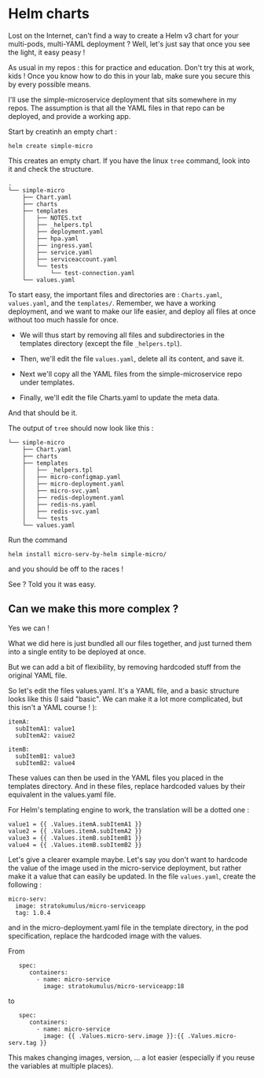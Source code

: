 # Helm charts

Lost on the Internet, can't find a way to create a Helm v3 chart for your multi-pods, multi-YAML deployment ? Well, let's just say that once you see the light, it easy peasy !

As usual in my repos : this for practice and education. Don't try this at work, kids ! Once you know how to do this in your lab, make sure you secure this by every possible means.

I'll use the simple-microservice deployment that sits somewhere in my repos. The assumption is that all the YAML files in that repo can be deployed, and provide a working app. 

Start by creatinh an empty chart : 

```
helm create simple-micro
```

This creates an empty chart. If you have the linux `tree` command, look into it and check the structure. 

```
.
└── simple-micro
    ├── Chart.yaml
    ├── charts
    ├── templates
    │   ├── NOTES.txt
    │   ├── _helpers.tpl
    │   ├── deployment.yaml
    │   ├── hpa.yaml
    │   ├── ingress.yaml
    │   ├── service.yaml
    │   ├── serviceaccount.yaml
    │   └── tests
    │       └── test-connection.yaml
    └── values.yaml
```

To start easy, the important files and directories are : `Charts.yaml`, `values.yaml`, and the `templates/`. Remember, we have a working deployment, and we want to make our life easier, and deploy all files at once without too much hassle for once. 

- We will thus start by removing all files and subdirectories in the templates directory (except the file  `_helpers.tpl`). 
- Then, we'll edit the file `values.yaml`, delete all its content, and save it. 

- Next we'll copy all the YAML files from the simple-microservice repo under templates.

- Finally, we'll edit the file Charts.yaml to update the meta data. 

And that should be it. 

The output of `tree` should now look like this : 

```
└── simple-micro
    ├── Chart.yaml
    ├── charts
    ├── templates
    │   ├── _helpers.tpl
    │   ├── micro-configmap.yaml
    │   ├── micro-deployment.yaml
    │   ├── micro-svc.yaml
    │   ├── redis-deployment.yaml
    │   ├── redis-ns.yaml
    │   ├── redis-svc.yaml
    │   └── tests
    └── values.yaml
```


Run the command 

```
helm install micro-serv-by-helm simple-micro/
```

and you should be off to the races ! 

See ? Told you it was easy.

## Can we make this more complex ?

Yes we can ! 

What we did here is just bundled all our files together, and just turned them into a single entity to be deployed at once. 

But we can add a bit of flexibility, by removing hardcoded stuff from the original YAML file. 

So let's edit the files values.yaml. It's a YAML file, and a basic structure looks like this (I said "basic". We can make it a lot more complicated, but this isn't a YAML course ! ):

```
itemA:
  subItemA1: value1
  subItemA2: vaiue2

itemB:
  subItemB1: value3
  subItemB2: value4
```

These values can then be used in the YAML files you placed in the templates directory. And in these files, replace hardcoded values by their equivalent in the values.yaml file. 

For Helm's templating engine to work, the translation will be a dotted one : 

``` 
value1 = {{ .Values.itemA.subItemA1 }}
value2 = {{ .Values.itemA.subItemA2 }}
value3 = {{ .Values.itemB.subItemB1 }}
value4 = {{ .Values.itemB.subItemB2 }}
```

Let's give a clearer example maybe. Let's say you don't want to hardcode the value of the image used in the micro-service deployment, but rather make it a value that can easily be updated. In the file `values.yaml`, create the following : 

```
micro-serv:
  image: stratokumulus/micro-serviceapp
  tag: 1.0.4
```

and in the micro-deployment.yaml file in the template directory, in the pod specification, replace the hardcoded image with the values. 

From 
```
   spec: 
      containers:
        - name: micro-service
          image: stratokumulus/micro-serviceapp:18
```
to
```
   spec: 
      containers:
        - name: micro-service
          image: {{ .Values.micro-serv.image }}:{{ .Values.micro-serv.tag }} 
```

This makes changing images, version, ... a lot easier (especially if you reuse the variables at multiple places). 
